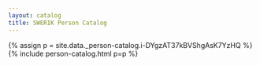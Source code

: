 ```yaml
---
layout: catalog
title: SWERIK Person Catalog
---
```

{% assign p = site.data._person-catalog.i-DYgzAT37kBVShgAsK7YzHQ %}
{% include person-catalog.html p=p %}

